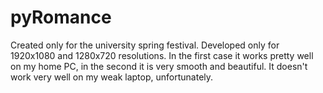 # pyRomance

Created only for the university spring festival.
Developed only for 1920x1080 and 1280x720 resolutions. 
In the first case it works pretty well on my home PC, 
in the second it is very smooth and beautiful. 
It doesn't work very well on my weak laptop, unfortunately.
